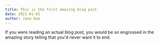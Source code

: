 ```yaml
---
title: This is the first amazing blog post
date: 2021-01-01
author: Jane Doe
---
```


If you were reading an actual blog post, you would be so engrossed in the
amazing story telling that you'd never want it to end.

